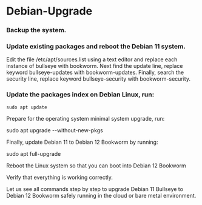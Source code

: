# Debian-Upgrade
### Backup the system.
### Update existing packages and reboot the Debian 11 system.

Edit the file /etc/apt/sources.list using a text editor and replace each instance of bullseye with bookworm. Next find the update line, replace keyword bullseye-updates with bookworm-updates. Finally, search the security line, replace keyword bullseye-security with bookworm-security.

### Update the packages index on Debian Linux, run:
``` 
sudo apt update
 ```
Prepare for the operating system minimal system upgrade, run:

sudo apt upgrade --without-new-pkgs

Finally, update Debian 11 to Debian 12 Bookworm by running:

sudo apt full-upgrade

Reboot the Linux system so that you can boot into Debian 12 Bookworm

Verify that everything is working correctly.

Let us see all commands step by step to upgrade Debian 11 Bullseye to Debian 12 Bookworm safely running in the cloud or bare metal environment.
